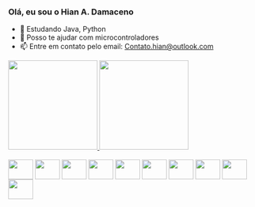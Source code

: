 ### Olá, eu sou o Hian A. Damaceno

- 🌱 Estudando Java, Python
- 💬 Posso te ajudar com microcontroladores
- 📫 Entre em contato pelo email: Contato.hian@outlook.com

<div>
  <a href="https://github.com/55Hian">
    <img height="180em" src="https://github-readme-stats.vercel.app/api?username=55Hian&show_icons=true&theme=transparent">
    <img height="180em" src="https://github-readme-stats.vercel.app/api/top-langs/?username=55Hian&layout=compact&langs-count=168&theme=transparent">
  </a>
</div>

<div style="display: inline_block"><br>
  <img align="center" height="40" width="50" src="https://cdn.jsdelivr.net/gh/devicons/devicon/icons/git/git-original.svg">
  <img align="center" height="40" width="50" src="https://cdn.jsdelivr.net/gh/devicons/devicon/icons/github/github-original-wordmark.svg">
  <img align="center" height="40" width="50" src="https://cdn.jsdelivr.net/gh/devicons/devicon/icons/vscode/vscode-original.svg">
  <img align="center" height="40" width="50" src="https://cdn.jsdelivr.net/gh/devicons/devicon/icons/figma/figma-original.svg">       
  <img align="center" height="40" width="50" src="https://cdn.jsdelivr.net/gh/devicons/devicon/icons/html5/html5-original.svg">
  <img align="center" height="40" width="50" src="https://cdn.jsdelivr.net/gh/devicons/devicon/icons/css3/css3-original.svg"> 
  <img align="center" height="40" width="50" src="https://cdn.jsdelivr.net/gh/devicons/devicon/icons/javascript/javascript-original.svg">
  <img align="center" height="40" width="50" src="https://cdn.jsdelivr.net/gh/devicons/devicon/icons/angularjs/angularjs-original.svg">
  <img align="center" height="40" width="50" src="https://cdn.jsdelivr.net/gh/devicons/devicon/icons/arduino/arduino-original-wordmark.svg">
  <img align="center" height="40" width="50" src="https://cdn.jsdelivr.net/gh/devicons/devicon/icons/azure/azure-original.svg">
</div>
